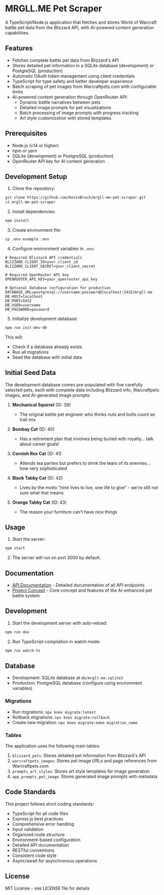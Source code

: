 # MRGLL.ME Pet Scraper

A TypeScript/Node.js application that fetches and stores World of Warcraft battle pet data from the Blizzard API, with AI-powered content generation capabilities.

## Features

-   Fetches complete battle pet data from Blizzard's API
-   Stores detailed pet information in a SQLite database (development) or PostgreSQL (production)
-   Automatic OAuth token management using client credentials
-   TypeScript for type safety and better developer experience
-   Batch scraping of pet images from Warcraftpets.com with configurable limits
-   AI-powered content generation through OpenRouter API:
    -   Dynamic battle narratives between pets
    -   Detailed image prompts for pet visualizations
    -   Batch processing of image prompts with progress tracking
    -   Art style customization with stored templates

## Prerequisites

-   Node.js (v14 or higher)
-   npm or yarn
-   SQLite (development) or PostgreSQL (production)
-   OpenRouter API key for AI content generation

## Development Setup

1. Clone the repository:

```bash
git clone https://github.com/KevinBrack/mrgll-me-pet-scraper.git
cd mrgll-me-pet-scraper
```

2. Install dependencies:

```bash
npm install
```

3. Create environment file:

```bash
cp .env.example .env
```

4. Configure environment variables in `.env`:

```
# Required Blizzard API credentials
BLIZZARD_CLIENT_ID=your_client_id
BLIZZARD_CLIENT_SECRET=your_client_secret

# Required OpenRouter API key
OPENROUTER_API_KEY=your_openrouter_api_key

# Optional database configuration for production
DATABASE_URL=postgresql://username:password@localhost:5432/mrgll-me
DB_HOST=localhost
DB_PORT=5432
DB_USER=username
DB_PASSWORD=password
```

5. Initialize development database:

```bash
npm run init-dev-db
```

This will:
- Check if a database already exists
- Run all migrations
- Seed the database with initial data

## Initial Seed Data

The development database comes pre-populated with five carefully selected pets, each with complete data including Blizzard info, Warcraftpets images, and AI-generated image prompts:

1. **Mechanical Squirrel** (ID: 39)
   - The original battle pet engineer who thinks nuts and bolts count as trail mix

2. **Bombay Cat** (ID: 40)
   - Has a retirement plan that involves being buried with royalty... talk about career goals!

3. **Cornish Rex Cat** (ID: 41)
   - Attends tea parties but prefers to drink the tears of its enemies... how very sophisticated

4. **Black Tabby Cat** (ID: 42)
   - Lives by the motto "nine lives to live, one life to give" - we're still not sure what that means

5. **Orange Tabby Cat** (ID: 43)
   - The reason your furniture can't have nice things

## Usage

1. Start the server:

```bash
npm start
```

2. The server will run on port 3000 by default.

## Documentation

- [API Documentation](docs/api/overview.md) - Detailed documentation of all API endpoints
- [Project Concept](docs/concepts/mrgll-me-concept.md) - Core concept and features of the AI-enhanced pet battle system

## Development

1. Start the development server with auto-reload:

```bash
npm run dev
```

2. Run TypeScript compilation in watch mode:

```bash
npm run watch-ts
```

## Database

-   Development: SQLite database at `db/mrgll-me.sqlite3`
-   Production: PostgreSQL database (configure using environment variables)

### Migrations

-   Run migrations: `npx knex migrate:latest`
-   Rollback migrations: `npx knex migrate:rollback`
-   Create new migration: `npx knex migrate:make migration_name`

### Tables

The application uses the following main tables:

1. `blizzard_pets`: Stores detailed pet information from Blizzard's API
2. `warcraftpets_images`: Stores pet image URLs and page references from Warcraftpets.com
3. `prompts_art_styles`: Stores art style templates for image generation
4. `app_prompts_pet_image`: Stores generated image prompts with metadata

## Code Standards

This project follows strict coding standards:

-   TypeScript for all code files
-   Express.js best practices
-   Comprehensive error handling
-   Input validation
-   Organized route structure
-   Environment-based configuration
-   Detailed API documentation
-   RESTful conventions
-   Consistent code style
-   Async/await for asynchronous operations

## License

MIT License - see LICENSE file for details
